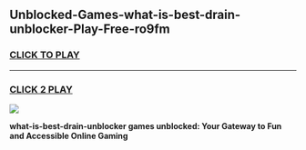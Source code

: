 
## Unblocked-Games-what-is-best-drain-unblocker-Play-Free-ro9fm
<h3>
<a href="https://premium76.site?title=what-is-best-drain-unblocker&ref=21A">CLICK TO PLAY</a></h3>
<hr>

<h3>
<a href="https://premium76.site?title=what-is-best-drain-unblocker&ref=21A">CLICK 2 PLAY</a>
  
</h3>

<a href="https://premium76.site?title=what-is-best-drain-unblocker&ref=21A"><img src="https://clearcache.store/games.png"></a>


**what-is-best-drain-unblocker games unblocked: Your Gateway to Fun and Accessible Online Gaming**
